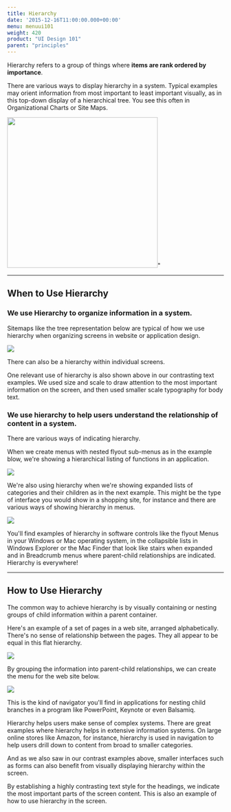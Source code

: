 ```yaml
---
title: Hierarchy
date: '2015-12-16T11:00:00.000+00:00'
menu: menuui101
weight: 420
product: "UI Design 101"
parent: "principles"
---
```


Hierarchy refers to a group of things where **items are rank ordered by importance**.

There are various ways to display hierarchy in a system. Typical examples may orient information from most important to least important visually, as in this top-down display of a hierarchical tree. You see this often in Organizational Charts or Site Maps.

<img src="//media.balsamiq.com/img/support/ui101/principles/Hierarchy-Illustration.gif" width="350px;">"

---

## When to Use Hierarchy

### **We use Hierarchy to organize information in a system.**

Sitemaps like the tree representation below are typical of how we use hierarchy when organizing screens in website or application design.

![](//media.balsamiq.com/img/support/ui101/principles/Hierarchy-1.png)


There can also be a hierarchy within individual screens.

One relevant use of hierarchy is also shown above in our contrasting text examples. We used size and scale to draw attention to the most important information on the screen, and then used smaller scale typography for body text.

### **We use hierarchy to help users understand the relationship of content in a system.**

There are various ways of indicating hierarchy.

When we create menus with nested flyout sub-menus as in the example blow, we're showing a hierarchical listing of functions in an application.

![](//media.balsamiq.com/img/support/ui101/principles/Hierarchy-2A.png)

We're also using hierarchy when we're showing expanded lists of categories and their children as in the next example. This might be the type of interface you would show in a shopping site, for instance and there are various ways of showing hierarchy in menus.

![](//media.balsamiq.com/img/support/ui101/principles/Hierarchy-2B.png)

You'll find examples of hierarchy in software controls like the flyout Menus in your Windows or Mac operating system, in the collapsible lists in Windows Explorer or the Mac Finder that look like stairs when expanded and in Breadcrumb menus where parent-child relationships are indicated. Hierarchy is everywhere!

---

## How to Use Hierarchy

The common way to achieve hierarchy is by visually containing or nesting groups of child information within a parent container.

Here's an example of a set of pages in a web site, arranged alphabetically. There's no sense of relationship between the pages. They all appear to be equal in this flat hierarchy.

![](//media.balsamiq.com/img/support/ui101/principles/Hierarchy-HowTo-1.png)

By grouping the information into parent-child relationships, we can create the menu for the web site below.

![](//media.balsamiq.com/img/support/ui101/principles/Hierarchy-HowTo-2.png)

This is the kind of navigator you'll find in applications for nesting child branches in a program like PowerPoint, Keynote or even Balsamiq.

Hierarchy helps users make sense of complex systems. There are great examples where hierarchy helps in extensive information systems. On large online stores like Amazon, for instance, hierarchy is used in navigation to help users drill down to content from broad to smaller categories.

And as we also saw in our contrast examples above, smaller interfaces such as forms can also benefit from visually displaying hierarchy within the screen.

By establishing a highly contrasting text style for the headings, we indicate the most important parts of the screen content. This is also an example of how to use hierarchy in the screen.

  

